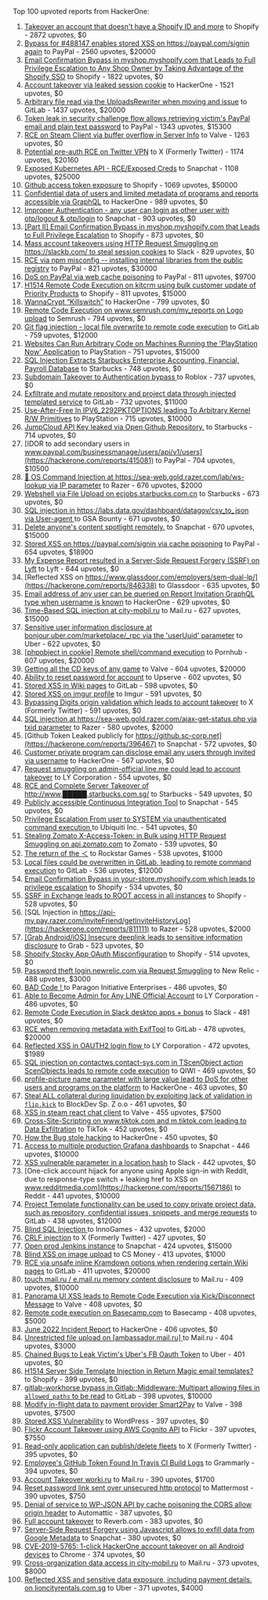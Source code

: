 Top 100 upvoted reports from HackerOne:

1. [Takeover an account that doesn't have a Shopify ID and more](https://hackerone.com/reports/867513) to Shopify - 2872 upvotes, $0
2. [Bypass for #488147 enables stored XSS on https://paypal.com/signin again](https://hackerone.com/reports/510152) to PayPal - 2560 upvotes, $20000
3. [Email Confirmation Bypass in myshop.myshopify.com that Leads to Full Privilege Escalation to Any Shop Owner by Taking Advantage of the Shopify SSO](https://hackerone.com/reports/791775) to Shopify - 1822 upvotes, $0
4. [Account takeover via leaked session cookie](https://hackerone.com/reports/745324) to HackerOne - 1521 upvotes, $0
5. [Arbitrary file read via the UploadsRewriter when moving and issue](https://hackerone.com/reports/827052) to GitLab - 1437 upvotes, $20000
6. [Token leak in security challenge flow allows retrieving victim's PayPal email and plain text password](https://hackerone.com/reports/739737) to PayPal - 1343 upvotes, $15300
7. [RCE on Steam Client via buffer overflow in Server Info](https://hackerone.com/reports/470520) to Valve - 1263 upvotes, $0
8. [Potential pre-auth RCE on Twitter VPN](https://hackerone.com/reports/591295) to X (Formerly Twitter) - 1174 upvotes, $20160
9. [Exposed Kubernetes API - RCE/Exposed Creds](https://hackerone.com/reports/455645) to Snapchat - 1108 upvotes, $25000
10. [Github access token exposure](https://hackerone.com/reports/1087489) to Shopify - 1069 upvotes, $50000
11. [Confidential data of users and limited metadata of programs and reports accessible via GraphQL](https://hackerone.com/reports/489146) to HackerOne - 989 upvotes, $0
12. [Improper Authentication - any user can login as other user with otp/logout & otp/login](https://hackerone.com/reports/921780) to Snapchat - 903 upvotes, $0
13. [[Part II] Email Confirmation Bypass in myshop.myshopify.com that Leads to Full Privilege Escalation](https://hackerone.com/reports/796808) to Shopify - 873 upvotes, $0
14. [Mass account takeovers using HTTP Request Smuggling on https://slackb.com/ to steal session cookies](https://hackerone.com/reports/737140) to Slack - 829 upvotes, $0
15. [RCE via npm misconfig -- installing internal libraries from the public registry](https://hackerone.com/reports/925585) to PayPal - 821 upvotes, $30000
16. [DoS on PayPal via web cache poisoning](https://hackerone.com/reports/622122) to PayPal - 811 upvotes, $9700
17. [H1514 Remote Code Execution on kitcrm using bulk customer update of Priority Products](https://hackerone.com/reports/422944) to Shopify - 811 upvotes, $15000
18. [WannaCrypt “Killswitch”](https://hackerone.com/reports/228648) to HackerOne - 799 upvotes, $0
19. [Remote Code Execution on www.semrush.com/my_reports on Logo upload](https://hackerone.com/reports/403417) to Semrush - 794 upvotes, $0
20. [Git flag injection - local file overwrite to remote code execution](https://hackerone.com/reports/658013) to GitLab - 759 upvotes, $12000
21. [Websites Can Run Arbitrary Code on Machines Running the 'PlayStation Now' Application](https://hackerone.com/reports/873614) to PlayStation - 751 upvotes, $15000
22. [SQL Injection Extracts Starbucks Enterprise Accounting, Financial, Payroll Database](https://hackerone.com/reports/531051) to Starbucks - 748 upvotes, $0
23. [Subdomain Takeover to Authentication bypass ](https://hackerone.com/reports/335330) to Roblox - 737 upvotes, $0
24. [Exfiltrate and mutate repository and project data through injected templated service](https://hackerone.com/reports/446585) to GitLab - 732 upvotes, $11000
25. [Use-After-Free In IPV6_2292PKTOPTIONS leading To Arbitrary Kernel R/W Primitives](https://hackerone.com/reports/826026) to PlayStation - 715 upvotes, $10000
26. [JumpCloud API Key leaked via Open Github Repository.](https://hackerone.com/reports/716292) to Starbucks - 714 upvotes, $0
27. [IDOR to add secondary users in www.paypal.com/businessmanage/users/api/v1/users](https://hackerone.com/reports/415081) to PayPal - 704 upvotes, $10500
28. [🐞 OS Command Injection at https://sea-web.gold.razer.com/lab/ws-lookup via IP parameter](https://hackerone.com/reports/821962) to Razer - 676 upvotes, $2000
29. [Webshell via File Upload on ecjobs.starbucks.com.cn](https://hackerone.com/reports/506646) to Starbucks - 673 upvotes, $0
30. [SQL injection in https://labs.data.gov/dashboard/datagov/csv_to_json via User-agent ](https://hackerone.com/reports/297478) to GSA Bounty - 671 upvotes, $0
31. [Delete anyone's content spotlight remotely.](https://hackerone.com/reports/1819832) to Snapchat - 670 upvotes, $15000
32. [Stored XSS on https://paypal.com/signin via cache poisoning](https://hackerone.com/reports/488147) to PayPal - 654 upvotes, $18900
33. [My Expense Report resulted in a Server-Side Request Forgery (SSRF) on Lyft](https://hackerone.com/reports/885975) to Lyft - 644 upvotes, $0
34. [Reflected XSS on https://www.glassdoor.com/employers/sem-dual-lp/](https://hackerone.com/reports/846338) to Glassdoor - 635 upvotes, $0
35. [Email address of any user can be queried on Report Invitation GraphQL type when username is known](https://hackerone.com/reports/792927) to HackerOne - 629 upvotes, $0
36. [Time-Based SQL injection at city-mobil.ru](https://hackerone.com/reports/868436) to Mail.ru - 627 upvotes, $15000
37. [Sensitive user information disclosure at bonjour.uber.com/marketplace/_rpc via the 'userUuid' parameter](https://hackerone.com/reports/542340) to Uber - 622 upvotes, $0
38. [[phpobject in cookie] Remote shell/command execution](https://hackerone.com/reports/141956) to Pornhub - 607 upvotes, $20000
39. [Getting all the CD keys of any game](https://hackerone.com/reports/391217) to Valve - 604 upvotes, $20000
40. [Ability to reset password for account](https://hackerone.com/reports/322985) to Upserve  - 602 upvotes, $0
41. [Stored XSS in Wiki pages](https://hackerone.com/reports/526325) to GitLab - 598 upvotes, $0
42. [Stored XSS on imgur profile](https://hackerone.com/reports/484434) to Imgur - 591 upvotes, $0
43. [Bypassing Digits origin validation which leads to account takeover](https://hackerone.com/reports/129873) to X (Formerly Twitter) - 591 upvotes, $0
44. [SQL injection at https://sea-web.gold.razer.com/ajax-get-status.php via txid parameter](https://hackerone.com/reports/819738) to Razer - 580 upvotes, $2000
45. [Github Token Leaked publicly for https://github.sc-corp.net](https://hackerone.com/reports/396467) to Snapchat - 572 upvotes, $0
46. [Customer private program can disclose email any users through invited via username](https://hackerone.com/reports/807448) to HackerOne - 567 upvotes, $0
47. [Request smuggling on admin-official.line.me could lead to account takeover](https://hackerone.com/reports/740037) to LY Corporation - 554 upvotes, $0
48. [RCE and Complete Server Takeover of http://www.█████.starbucks.com.sg/](https://hackerone.com/reports/502758) to Starbucks - 549 upvotes, $0
49. [Publicly accessible Continuous Integration Tool](https://hackerone.com/reports/313457) to Snapchat - 545 upvotes, $0
50. [Privilege Escalation From user to SYSTEM via unauthenticated command execution ](https://hackerone.com/reports/544928) to Ubiquiti Inc. - 541 upvotes, $0
51. [Stealing Zomato X-Access-Token: in Bulk using HTTP Request Smuggling on api.zomato.com](https://hackerone.com/reports/771666) to Zomato - 539 upvotes, $0
52. [The return of the ＜](https://hackerone.com/reports/639684) to Rockstar Games - 538 upvotes, $1000
53. [Local files could be overwritten in GitLab, leading to remote command execution](https://hackerone.com/reports/587854) to GitLab - 536 upvotes, $12000
54. [Email Confirmation Bypass in your-store.myshopify.com which leads to privilege escalation](https://hackerone.com/reports/910300) to Shopify - 534 upvotes, $0
55. [SSRF in Exchange leads to ROOT access in all instances](https://hackerone.com/reports/341876) to Shopify - 528 upvotes, $0
56. [SQL Injection in https://api-my.pay.razer.com/inviteFriend/getInviteHistoryLog](https://hackerone.com/reports/811111) to Razer - 528 upvotes, $2000
57. [[Grab Android/iOS] Insecure deeplink leads to sensitive information disclosure](https://hackerone.com/reports/401793) to Grab - 523 upvotes, $0
58. [Shopify Stocky App OAuth Misconfiguration](https://hackerone.com/reports/740989) to Shopify - 514 upvotes, $0
59. [Password theft login.newrelic.com via Request Smuggling](https://hackerone.com/reports/498052) to New Relic - 488 upvotes, $3000
60. [BAD Code ! ](https://hackerone.com/reports/180074) to Paragon Initiative Enterprises - 486 upvotes, $0
61. [Able to Become Admin for Any LINE Official Account](https://hackerone.com/reports/698579) to LY Corporation - 486 upvotes, $0
62. [Remote Code Execution in Slack desktop apps + bonus](https://hackerone.com/reports/783877) to Slack - 481 upvotes, $0
63. [RCE when removing metadata with ExifTool](https://hackerone.com/reports/1154542) to GitLab - 478 upvotes, $20000
64. [Reflected XSS in OAUTH2 login flow ](https://hackerone.com/reports/697099) to LY Corporation - 472 upvotes, $1989
65. [SQL injection on contactws.contact-sys.com in TScenObject action ScenObjects leads to remote code execution](https://hackerone.com/reports/816254) to QIWI - 469 upvotes, $0
66. [profile-picture name parameter with large value lead to DoS for other users and programs on the platform](https://hackerone.com/reports/764434) to HackerOne - 463 upvotes, $0
67. [Steal ALL collateral during liquidation by exploiting lack of validation in `flip.kick`](https://hackerone.com/reports/684092) to BlockDev Sp. Z o.o - 461 upvotes, $0
68. [XSS in steam react chat client](https://hackerone.com/reports/409850) to Valve - 455 upvotes, $7500
69. [Cross-Site-Scripting on www.tiktok.com and m.tiktok.com leading to Data Exfiltration](https://hackerone.com/reports/968082) to TikTok - 452 upvotes, $0
70. [How the Bug stole hacking](https://hackerone.com/reports/762510) to HackerOne - 450 upvotes, $0
71. [Access to multiple production Grafana dashboards](https://hackerone.com/reports/663628) to Snapchat - 446 upvotes, $10000
72. [XSS vulnerable parameter in a location hash](https://hackerone.com/reports/146336) to Slack - 442 upvotes, $0
73. [One-click account hijack for anyone using Apple sign-in with Reddit, due to response-type switch + leaking href to XSS on www.redditmedia.com](https://hackerone.com/reports/1567186) to Reddit - 441 upvotes, $10000
74. [Project Template functionality can be used to copy private project data, such as repository, confidential issues, snippets, and merge requests](https://hackerone.com/reports/689314) to GitLab - 438 upvotes, $12000
75. [Blind SQL Injection ](https://hackerone.com/reports/758654) to InnoGames - 432 upvotes, $2000
76. [CRLF injection](https://hackerone.com/reports/446271) to X (Formerly Twitter) - 427 upvotes, $0
77. [Open prod Jenkins instance](https://hackerone.com/reports/231460) to Snapchat - 424 upvotes, $15000
78. [Blind XSS on image upload](https://hackerone.com/reports/1010466) to CS Money - 413 upvotes, $1000
79. [RCE via unsafe inline Kramdown options when rendering certain Wiki pages](https://hackerone.com/reports/1125425) to GitLab - 411 upvotes, $20000
80. [touch.mail.ru / e.mail.ru memory content disclosure](https://hackerone.com/reports/513236) to Mail.ru - 409 upvotes, $10000
81. [Panorama UI XSS leads to Remote Code Execution via Kick/Disconnect Message](https://hackerone.com/reports/631956) to Valve - 408 upvotes, $0
82. [Remote code execution on Basecamp.com](https://hackerone.com/reports/365271) to Basecamp - 408 upvotes, $5000
83. [June 2022 Incident Report](https://hackerone.com/reports/1622449) to HackerOne - 406 upvotes, $0
84. [Unrestricted file upload on [ambassador.mail.ru] ](https://hackerone.com/reports/854032) to Mail.ru - 404 upvotes, $3000
85. [Chained Bugs to Leak Victim's Uber's FB Oauth Token](https://hackerone.com/reports/202781) to Uber - 401 upvotes, $0
86. [H1514 Server Side Template Injection in Return Magic email templates?](https://hackerone.com/reports/423541) to Shopify - 399 upvotes, $0
87. [gitlab-workhorse bypass in Gitlab::Middleware::Multipart allowing files in `allowed_paths` to be read](https://hackerone.com/reports/850447) to GitLab - 398 upvotes, $10000
88. [Modify in-flight data to payment provider Smart2Pay](https://hackerone.com/reports/1295844) to Valve - 398 upvotes, $7500
89. [Stored XSS Vulnerability](https://hackerone.com/reports/643908) to WordPress - 397 upvotes, $0
90. [Flickr Account Takeover using AWS Cognito API](https://hackerone.com/reports/1342088) to Flickr - 397 upvotes, $7550
91. [Read-only application can publish/delete fleets](https://hackerone.com/reports/1032468) to X (Formerly Twitter) - 395 upvotes, $0
92. [Employee's GitHub Token Found In Travis CI Build Logs](https://hackerone.com/reports/496937) to Grammarly - 394 upvotes, $0
93. [Account Takeover worki.ru](https://hackerone.com/reports/744662) to Mail.ru - 390 upvotes, $1700
94. [Reset password link sent over unsecured http protocol](https://hackerone.com/reports/1888915) to Mattermost - 390 upvotes, $750
95. [Denial of service to WP-JSON API by cache poisoning the CORS allow origin header](https://hackerone.com/reports/591302) to Automattic - 387 upvotes, $0
96. [Full account takeover](https://hackerone.com/reports/314808) to Reverb.com - 383 upvotes, $0
97. [Server-Side Request Forgery using Javascript allows to exfill data from Google Metadata](https://hackerone.com/reports/530974) to Snapchat - 380 upvotes, $0
98. [CVE-2019-5765: 1-click HackerOne account takeover on all Android devices](https://hackerone.com/reports/563870) to Chrome - 374 upvotes, $0
99. [Cross-organization data access in city-mobil.ru](https://hackerone.com/reports/863983) to Mail.ru - 373 upvotes, $8000
100. [Reflected XSS and sensitive data exposure, including payment details, on lioncityrentals.com.sg](https://hackerone.com/reports/340431) to Uber - 371 upvotes, $4000
